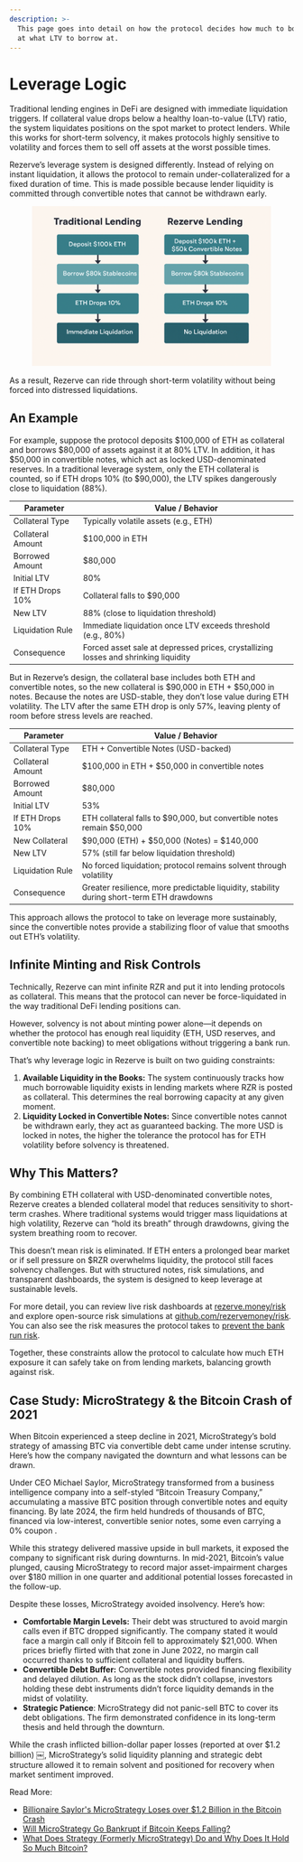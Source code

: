 ```yaml
---
description: >-
  This page goes into detail on how the protocol decides how much to borrow and
  at what LTV to borrow at.
---
```


# Leverage Logic

Traditional lending engines in DeFi are designed with immediate liquidation triggers. If collateral value drops below a healthy loan-to-value (LTV) ratio, the system liquidates positions on the spot market to protect lenders. While this works for short-term solvency, it makes protocols highly sensitive to volatility and forces them to sell off assets at the worst possible times.

Rezerve’s leverage system is designed differently. Instead of relying on instant liquidation, it allows the protocol to remain under-collateralized for a fixed duration of time. This is made possible because lender liquidity is committed through convertible notes that cannot be withdrawn early.

<figure><img src="../../.gitbook/assets/image (14).png" alt=""><figcaption></figcaption></figure>

As a result, Rezerve can ride through short-term volatility without being forced into distressed liquidations.

## An Example

For example, suppose the protocol deposits $100,000 of ETH as collateral and borrows $80,000 of assets against it at 80% LTV. In addition, it has $50,000 in convertible notes, which act as locked USD-denominated reserves. In a traditional leverage system, only the ETH collateral is counted, so if ETH drops 10% (to $90,000), the LTV spikes dangerously close to liquidation (88%).

| Parameter         | Value / Behavior                                                                    |
| ----------------- | ----------------------------------------------------------------------------------- |
| Collateral Type   | Typically volatile assets (e.g., ETH)                                               |
| Collateral Amount | $100,000 in ETH                                                                     |
| Borrowed Amount   | $80,000                                                                             |
| Initial LTV       | 80%                                                                                 |
| If ETH Drops 10%  | Collateral falls to $90,000                                                         |
| New LTV           | 88% (close to liquidation threshold)                                                |
| Liquidation Rule  | Immediate liquidation once LTV exceeds threshold (e.g., 80%)                        |
| Consequence       | Forced asset sale at depressed prices, crystallizing losses and shrinking liquidity |

But in Rezerve’s design, the collateral base includes both ETH and convertible notes, so the new collateral is $90,000 in ETH + $50,000 in notes. Because the notes are USD-stable, they don’t lose value during ETH volatility. The LTV after the same ETH drop is only 57%, leaving plenty of room before stress levels are reached.

| Parameter         | Value / Behavior                                                                          |
| ----------------- | ----------------------------------------------------------------------------------------- |
| Collateral Type   | ETH + Convertible Notes (USD-backed)                                                      |
| Collateral Amount | $100,000 in ETH + $50,000 in convertible notes                                            |
| Borrowed Amount   | $80,000                                                                                   |
| Initial LTV       | 53%                                                                                       |
| If ETH Drops 10%  | ETH collateral falls to $90,000, but convertible notes remain $50,000                     |
| New Collateral    | $90,000 (ETH) + $50,000 (Notes) = $140,000                                                |
| New LTV           | 57% (still far below liquidation threshold)                                               |
| Liquidation Rule  | No forced liquidation; protocol remains solvent through volatility                        |
| Consequence       | Greater resilience, more predictable liquidity, stability during short-term ETH drawdowns |

This approach allows the protocol to take on leverage more sustainably, since the convertible notes provide a stabilizing floor of value that smooths out ETH’s volatility.

## Infinite Minting and Risk Controls

Technically, Rezerve can mint infinite RZR and put it into lending protocols as collateral. This means that the protocol can never be force-liquidated in the way traditional DeFi lending positions can.

However, solvency is not about minting power alone—it depends on whether the protocol has enough real liquidity (ETH, USD reserves, and convertible note backing) to meet obligations without triggering a bank run.

That’s why leverage logic in Rezerve is built on two guiding constraints:

1. **Available Liquidity in the Books:** The system continuously tracks how much borrowable liquidity exists in lending markets where RZR is posted as collateral. This determines the real borrowing capacity at any given moment.
2. **Liquidity Locked in Convertible Notes:** Since convertible notes cannot be withdrawn early, they act as guaranteed backing. The more USD is locked in notes, the higher the tolerance the protocol has for ETH volatility before solvency is threatened.

## Why This Matters?

By combining ETH collateral with USD-denominated convertible notes, Rezerve creates a blended collateral model that reduces sensitivity to short-term crashes. Where traditional systems would trigger mass liquidations at high volatility, Rezerve can “hold its breath” through drawdowns, giving the system breathing room to recover.

This doesn’t mean risk is eliminated. If ETH enters a prolonged bear market or if sell pressure on $RZR overwhelms liquidity, the protocol still faces solvency challenges. But with structured notes, risk simulations, and transparent dashboards, the system is designed to keep leverage at sustainable levels.

For more detail, you can review live risk dashboards at [rezerve.money/risk](https://rezerve.money/risk) and explore open-source risk simulations at [github.com/rezervemoney/risk](https://github.com/rezervemoney/risk). You can also see the risk measures the protocol takes to [prevent the bank run risk](the-bank-run-risk/).

Together, these constraints allow the protocol to calculate how much ETH exposure it can safely take on from lending markets, balancing growth against risk.

## Case Study: MicroStrategy & the Bitcoin Crash of 2021

When Bitcoin experienced a steep decline in 2021, MicroStrategy’s bold strategy of amassing BTC via convertible debt came under intense scrutiny. Here’s how the company navigated the downturn and what lessons can be drawn.

Under CEO Michael Saylor, MicroStrategy transformed from a business intelligence company into a self-styled “Bitcoin Treasury Company,” accumulating a massive BTC position through convertible notes and equity financing. By late 2024, the firm held hundreds of thousands of BTC, financed via low-interest, convertible senior notes, some even carrying a 0% coupon .

While this strategy delivered massive upside in bull markets, it exposed the company to significant risk during downturns. In mid-2021, Bitcoin’s value plunged, causing MicroStrategy to record major asset-impairment charges over $180 million in one quarter and additional potential losses forecasted in the follow-up.

Despite these losses, MicroStrategy avoided insolvency. Here’s how:

- **Comfortable Margin Levels:** Their debt was structured to avoid margin calls even if BTC dropped significantly. The company stated it would face a margin call only if Bitcoin fell to approximately $21,000. When prices briefly flirted with that zone in June 2022, no margin call occurred thanks to sufficient collateral and liquidity buffers.
- **Convertible Debt Buffer:** Convertible notes provided financing flexibility and delayed dilution. As long as the stock didn’t collapse, investors holding these debt instruments didn’t force liquidity demands in the midst of volatility.
- **Strategic Patience**: MicroStrategy did not panic-sell BTC to cover its debt obligations. The firm demonstrated confidence in its long-term thesis and held through the downturn.

While the crash inflicted billion-dollar paper losses (reported at over $1.2 billion) ￼, MicroStrategy’s solid liquidity planning and strategic debt structure allowed it to remain solvent and positioned for recovery when market sentiment improved.

Read More:

- [Billionaire Saylor's MicroStrategy Loses over $1.2 Billion in the Bitcoin Crash](https://www.thestreet.com/crypto/investing/billionaire-saylors-microstrategy-loses-over-1-2-billion-in-the-bitcoin-crash?)
- [Will MicroStrategy Go Bankrupt if Bitcoin Keeps Falling?](https://marketrealist.com/p/will-microstrategy-go-bankrupt/?)
- [What Does Strategy (Formerly MicroStrategy) Do and Why Does It Hold So Much Bitcoin?](https://www.investopedia.com/what-does-strategy-formerly-microstrategy-do-11750239?)
